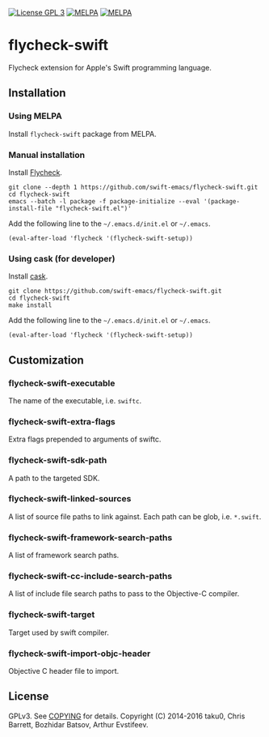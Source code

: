 [![License GPL 3][badge-license]][copying]
[![MELPA](https://melpa.org/packages/flycheck-swift-badge.svg)](https://melpa.org/#/flycheck-swift)
[![MELPA](https://stable.melpa.org/packages/flycheck-swift-badge.svg)](https://melpa.org/#/flycheck-swift)

# flycheck-swift

Flycheck extension for Apple's Swift programming language.

## Installation

### Using MELPA

Install `flycheck-swift` package from MELPA.

### Manual installation

Install [Flycheck](http://www.flycheck.org/en/latest/user/installation.html).

```
git clone --depth 1 https://github.com/swift-emacs/flycheck-swift.git
cd flycheck-swift
emacs --batch -l package -f package-initialize --eval '(package-install-file "flycheck-swift.el")'
```

Add the following line to the `~/.emacs.d/init.el` or `~/.emacs`.

```
(eval-after-load 'flycheck '(flycheck-swift-setup))
```

### Using cask (for developer)

Install [cask](https://github.com/cask/cask).

```
git clone https://github.com/swift-emacs/flycheck-swift.git
cd flycheck-swift
make install
```

Add the following line to the `~/.emacs.d/init.el` or `~/.emacs`.

```
(eval-after-load 'flycheck '(flycheck-swift-setup))
```

## Customization

### flycheck-swift-executable

The name of the executable, i.e. `swiftc`.

### flycheck-swift-extra-flags

Extra flags prepended to arguments of swiftc.

### flycheck-swift-sdk-path

A path to the targeted SDK.

### flycheck-swift-linked-sources

A list of source file paths to link against. Each path can be glob, i.e. `*.swift`.

### flycheck-swift-framework-search-paths

A list of framework search paths.

### flycheck-swift-cc-include-search-paths

A list of include file search paths to pass to the Objective-C compiler.

### flycheck-swift-target

Target used by swift compiler.

### flycheck-swift-import-objc-header

Objective C header file to import.

## License

GPLv3. See [COPYING][] for details. Copyright (C) 2014-2016 taku0, Chris Barrett, Bozhidar Batsov, Arthur Evstifeev.

[badge-license]: https://img.shields.io/badge/license-GPL_3-green.svg
[COPYING]: ./COPYING
